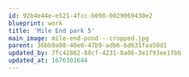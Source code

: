 ```yaml
---
id: 92b4e44e-e521-4fcc-b098-0029069430e2
blueprint: work
title: 'Mile End park 5'
main_image: mile-end-pond---cropped.jpg
parent: 36bb9a08-40e0-47b9-adb6-6d631faa50d1
updated_by: 7fc42862-88cf-4231-8a06-3e1f93ee1fbb
updated_at: 1676301644
---
```

